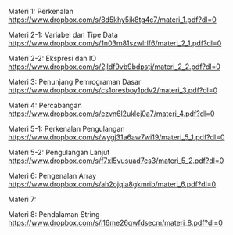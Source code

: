 Materi 1: Perkenalan
https://www.dropbox.com/s/8d5khy5ik8tg4c7/materi_1.pdf?dl=0

Materi 2-1: Variabel dan Tipe Data
https://www.dropbox.com/s/1n03m81szwlrlf6/materi_2_1.pdf?dl=0

Materi 2-2: Ekspresi dan IO
https://www.dropbox.com/s/2jldf9vb9bdpstj/materi_2_2.pdf?dl=0

Materi 3: Penunjang Pemrograman Dasar
https://www.dropbox.com/s/cs1oresboy1pdv2/materi_3.pdf?dl=0

Materi 4: Percabangan
https://www.dropbox.com/s/ezvn6l2uklej0a7/materi_4.pdf?dl=0

Materi 5-1: Perkenalan Pengulangan
https://www.dropbox.com/s/wygj31a6aw7wi19/materi_5_1.pdf?dl=0

Materi 5-2: Pengulangan Lanjut
https://www.dropbox.com/s/f7xl5vusuad7cs3/materi_5_2.pdf?dl=0

Materi 6: Pengenalan Array
https://www.dropbox.com/s/ah2ojqia8gkmrib/materi_6.pdf?dl=0

Materi 7: 


Materi 8: Pendalaman String
https://www.dropbox.com/s/i16me26qwfdsecm/materi_8.pdf?dl=0